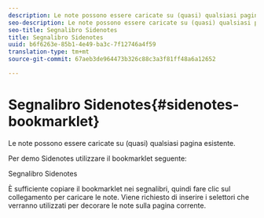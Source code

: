 ```yaml
---
description: Le note possono essere caricate su (quasi) qualsiasi pagina esistente.
seo-description: Le note possono essere caricate su (quasi) qualsiasi pagina esistente.
seo-title: Segnalibro Sidenotes
title: Segnalibro Sidenotes
uuid: b6f6263e-85b1-4e49-ba3c-7f12746a4f59
translation-type: tm+mt
source-git-commit: 67aeb3de964473b326c88c3a3f81ff48a6a12652

---
```



# Segnalibro Sidenotes{#sidenotes-bookmarklet}

Le note possono essere caricate su (quasi) qualsiasi pagina esistente.

Per demo Sidenotes utilizzare il bookmarklet seguente:

Segnalibro Sidenotes

È sufficiente copiare il bookmarklet nei segnalibri, quindi fare clic sul collegamento per caricare le note. Viene richiesto di inserire i selettori che verranno utilizzati per decorare le note sulla pagina corrente.

